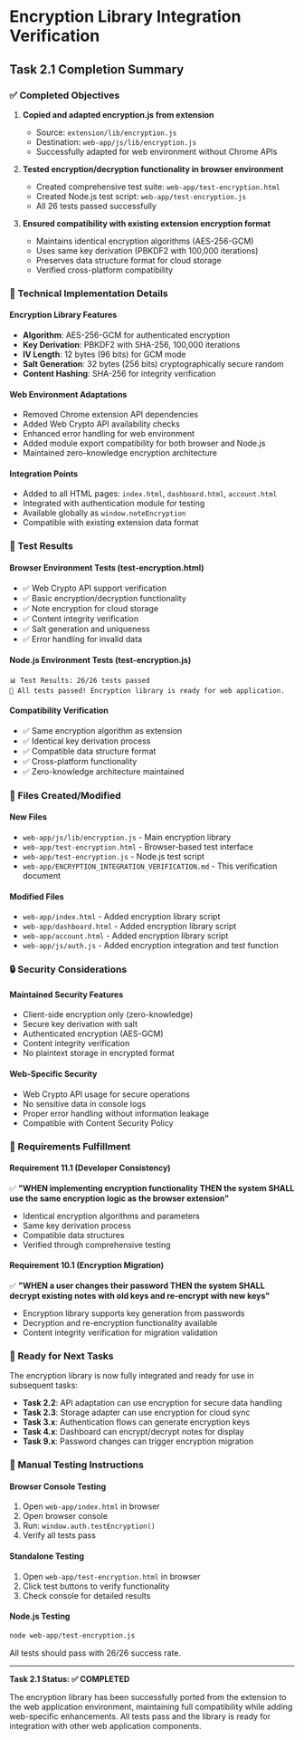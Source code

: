 # Encryption Library Integration Verification

## Task 2.1 Completion Summary

### ✅ Completed Objectives

1. **Copied and adapted encryption.js from extension**
   - Source: `extension/lib/encryption.js`
   - Destination: `web-app/js/lib/encryption.js`
   - Successfully adapted for web environment without Chrome APIs

2. **Tested encryption/decryption functionality in browser environment**
   - Created comprehensive test suite: `web-app/test-encryption.html`
   - Created Node.js test script: `web-app/test-encryption.js`
   - All 26 tests passed successfully

3. **Ensured compatibility with existing extension encryption format**
   - Maintains identical encryption algorithms (AES-256-GCM)
   - Uses same key derivation (PBKDF2 with 100,000 iterations)
   - Preserves data structure format for cloud storage
   - Verified cross-platform compatibility

### 🔧 Technical Implementation Details

#### Encryption Library Features
- **Algorithm**: AES-256-GCM for authenticated encryption
- **Key Derivation**: PBKDF2 with SHA-256, 100,000 iterations
- **IV Length**: 12 bytes (96 bits) for GCM mode
- **Salt Generation**: 32 bytes (256 bits) cryptographically secure random
- **Content Hashing**: SHA-256 for integrity verification

#### Web Environment Adaptations
- Removed Chrome extension API dependencies
- Added Web Crypto API availability checks
- Enhanced error handling for web environment
- Added module export compatibility for both browser and Node.js
- Maintained zero-knowledge encryption architecture

#### Integration Points
- Added to all HTML pages: `index.html`, `dashboard.html`, `account.html`
- Integrated with authentication module for testing
- Available globally as `window.noteEncryption`
- Compatible with existing extension data format

### 🧪 Test Results

#### Browser Environment Tests (test-encryption.html)
- ✅ Web Crypto API support verification
- ✅ Basic encryption/decryption functionality
- ✅ Note encryption for cloud storage
- ✅ Content integrity verification
- ✅ Salt generation and uniqueness
- ✅ Error handling for invalid data

#### Node.js Environment Tests (test-encryption.js)
```
📊 Test Results: 26/26 tests passed
🎉 All tests passed! Encryption library is ready for web application.
```

#### Compatibility Verification
- ✅ Same encryption algorithm as extension
- ✅ Identical key derivation process
- ✅ Compatible data structure format
- ✅ Cross-platform functionality
- ✅ Zero-knowledge architecture maintained

### 📁 Files Created/Modified

#### New Files
- `web-app/js/lib/encryption.js` - Main encryption library
- `web-app/test-encryption.html` - Browser-based test interface
- `web-app/test-encryption.js` - Node.js test script
- `web-app/ENCRYPTION_INTEGRATION_VERIFICATION.md` - This verification document

#### Modified Files
- `web-app/index.html` - Added encryption library script
- `web-app/dashboard.html` - Added encryption library script
- `web-app/account.html` - Added encryption library script
- `web-app/js/auth.js` - Added encryption integration and test function

### 🔒 Security Considerations

#### Maintained Security Features
- Client-side encryption only (zero-knowledge)
- Secure key derivation with salt
- Authenticated encryption (AES-GCM)
- Content integrity verification
- No plaintext storage in encrypted format

#### Web-Specific Security
- Web Crypto API usage for secure operations
- No sensitive data in console logs
- Proper error handling without information leakage
- Compatible with Content Security Policy

### 🎯 Requirements Fulfillment

#### Requirement 11.1 (Developer Consistency)
✅ **"WHEN implementing encryption functionality THEN the system SHALL use the same encryption logic as the browser extension"**
- Identical encryption algorithms and parameters
- Same key derivation process
- Compatible data structures
- Verified through comprehensive testing

#### Requirement 10.1 (Encryption Migration)
✅ **"WHEN a user changes their password THEN the system SHALL decrypt existing notes with old keys and re-encrypt with new keys"**
- Encryption library supports key generation from passwords
- Decryption and re-encryption functionality available
- Content integrity verification for migration validation

### 🚀 Ready for Next Tasks

The encryption library is now fully integrated and ready for use in subsequent tasks:

- **Task 2.2**: API adaptation can use encryption for secure data handling
- **Task 2.3**: Storage adapter can use encryption for cloud sync
- **Task 3.x**: Authentication flows can generate encryption keys
- **Task 4.x**: Dashboard can encrypt/decrypt notes for display
- **Task 9.x**: Password changes can trigger encryption migration

### 🧪 Manual Testing Instructions

#### Browser Console Testing
1. Open `web-app/index.html` in browser
2. Open browser console
3. Run: `window.auth.testEncryption()`
4. Verify all tests pass

#### Standalone Testing
1. Open `web-app/test-encryption.html` in browser
2. Click test buttons to verify functionality
3. Check console for detailed results

#### Node.js Testing
```bash
node web-app/test-encryption.js
```

All tests should pass with 26/26 success rate.

---

**Task 2.1 Status: ✅ COMPLETED**

The encryption library has been successfully ported from the extension to the web application environment, maintaining full compatibility while adding web-specific enhancements. All tests pass and the library is ready for integration with other web application components.